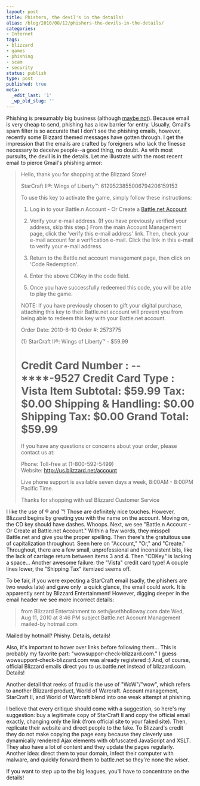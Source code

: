```yaml
---
layout: post
title: Phishers, the devil's in the details!
alias: /blog/2010/08/12/phishers-the-devils-in-the-details/
categories:
- Internet
tags:
- blizzard
- games
- phishing
- scam
- security
status: publish
type: post
published: true
meta:
  _edit_last: '1'
  _wp_old_slug: ''
---
```

Phishing is presumably big business (although <a title="Dancho Danchev's analysis of profit in the digital black market" href="http://www.zdnet.com/blog/security/microsoft-study-debunks-profitability-of-the-underground-economy/3522" target="_blank">maybe not</a>). Because email is very cheap to send, phishing has a low barrier for entry. Usually, Gmail's spam filter is so accurate that I don't see the phishing emails, however, recently some Blizzard themed messages have gotten through. I get the impression that the emails are crafted by foreigners who lack the finesse necessary to deceive people--a good thing, no doubt. As with most pursuits, the devil is in the details. Let me illustrate with the most recent email to pierce Gmail's phishing armor:

<blockquote>Hello, thank you for shopping at the Blizzard Store!

StarCraft II®: Wings of Liberty™: 6129523855006794206159153

To use this key to activate the game, simply follow these instructions:
1. Log in to your Battle.n Account - Or Create a <a href="http://us.battle.net.wowsuppor-check-blizzard. com" target="nofollow">Battle.net Account</a>

2. Verify your e-mail address. (If you have previously verified your address, skip this step.) From the main Account Management page, click the 'verify this e-mail address' link. Then, check your e-mail account for a verification e-mail. Click the link in this e-mail to verify your e-mail address.

3. Return to the Battle.net account management page, then click on 'Code Redemption'.
4. Enter the above CDKey in the code field.

5. Once you have successfully redeemed this code, you will be able to play the game.

NOTE: If you have previously chosen to gift your digital purchase, attaching this key to their Battle.net account will prevent you from being able to redeem this key with your Battle.net account.

Order Date: 2010-8-10
Order #: 2573775

(1) StarCraft II®: Wings of Liberty™ - $59.99

Credit Card Number : ****-****-****-9527
Credit Card Type : Vista
Item Subtotal: $59.99
Tax: $0.00
Shipping &amp; Handling: $0.00
Shipping Tax: $0.00
Grand Total: $59.99
===========================================

If you have any questions or concerns about your order, please contact us at:

Phone: Toll-free at (1-800-592-5499)
Website: <a href="http://us.blizzard.net/account" target="_blank">http://us.blizzard.net/account</a>

Live phone support is available seven days a week, 8:00AM - 8:00PM Pacific Time.

Thanks for shopping with us!
Blizzard Customer Service</blockquote>
I like the use of ® and ™! Those are definitely nice touches. However, Blizzard begins by greeting you with the name on the account. Moving on, the CD key should have dashes. Whoops. Next, we see "Battle.n Account - Or Create at Battle.net Account." Within a few words, they misspell Battle.net and give you the proper spelling. Then there's the gratuitous use of capitalization throughout. Seen here on "Account," "Or," and "Create." Throughout, there are a few small, unprofessional and inconsistent bits, like the lack of carriage return between items 3 and 4. Then "CDKey" is lacking a space... Another awesome failure: the "Vis<strong><em>t</em></strong>a" credit card type! A couple lines lower, the "Shipping Tax" itemized seems off.

To be fair, if you were expecting a StarCraft email (sadly, the phishers are two weeks late) and gave only  a quick glance, the email could work. It is apparently sent by Blizzard Entertainment! However, digging deeper in the email header we see more incorrect details:
<blockquote>from	Blizzard Entertainment
to	seth@sethholloway.com
date	Wed, Aug 11, 2010 at 8:46 PM
subject	Battle.net Account Management
mailed-by	hotmail.com</blockquote>
Mailed by hotmail? Phishy. Details, details!

Also, it's important to hover over links before following them... This is probably my favorite part: "wowsuppor-check-blizzard.com." I guess wowsuppor<strong><em>t</em></strong>-check-blizzard.com was already registered :) And, of course, official Blizzard emails direct you to us.battle.net instead of blizzard.com. Details!

Another detail that reeks of fraud is the use of "WoW"/"wow", which refers to another Blizzard product, World of Warcraft. Account management, StarCraft II, and World of Warcraft blend into one weak attempt at phishing.

I believe that every critique should come with a suggestion, so here's my suggestion: buy a legitimate copy of StarCraft II and copy the official email exactly, changing only the link (from official site to your faked site). Then, replicate their website and direct people to the fake. To Blizzard's credit they do not make copying the page easy because they cleverly use dynamically rendered Ajax elements with obfuscated JavaScript and XSLT. They also have a lot of content and they update the pages regularly. Another idea: direct them to your domain, infect their computer with malware, and quickly forward them to battle.net so they're none the wiser.

If you want to step up to the big leagues, you'll have to concentrate on the details!
